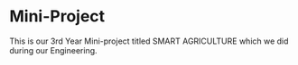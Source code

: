 # Mini-Project
This is our 3rd Year Mini-project titled SMART AGRICULTURE which we did during our Engineering.
